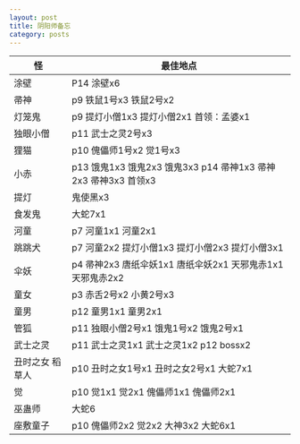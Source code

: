 ```yaml
---
layout: post
title: 阴阳师备忘
category: posts
---
```



| 怪 | 最佳地点 |
| -------- | -------- |
| 涂壁 | P14 涂壁x6 |
| 帚神 | p9 铁鼠1号x3 铁鼠2号x2 |
| 灯笼鬼 | p9 提灯小僧1x3 提灯小僧2x1 首领：孟婆x1 |
| 独眼小僧 | p11 武士之灵2号x3 |
| 狸猫 | p10 傀儡师1号x2 觉1号x3 |
| 小赤 | p13 饿鬼1x3 饿鬼2x3 饿鬼3x3 p14 帚神1x3 帚神2x3 帚神3x3 首领x3 |
| 提灯 | 鬼使黑x3 |
| 食发鬼 | 大蛇7x1 |
| 河童 | p7 河童1x1 河童2x1 |
| 跳跳犬 | p7 河童2x2 提灯小僧1x3 提灯小僧2x3 提灯小僧3x1 |
| 伞妖 | p4 帚神2x3 唐纸伞妖1x1 唐纸伞妖2x1 天邪鬼赤1x1 天邪鬼赤2x2 |
| 童女 | p3 赤舌2号x2 小黄2号x3 |
| 童男 | p12 童男1x1 童男2x1 |
| 管狐 | p11 独眼小僧2号x1 饿鬼1号x2 饿鬼2号x1|
| 武士之灵 | p11 武士之灵1x1 武士之灵1x2 p12 bossx2 |
| 丑时之女 稻草人 | p10 丑时之女1号x1 丑时之女2号x1 大蛇7x1 |
| 觉 | p10 觉1x1 觉2x1 傀儡师1x1 傀儡师2x1 |
| 巫蛊师 | 大蛇6 |
| 座敷童子 | p10 傀儡师2x2 觉2x2 大神3x2 大蛇6x1 |
